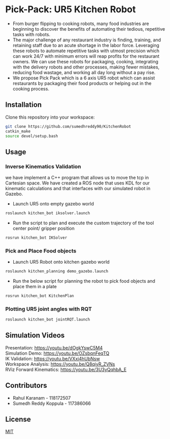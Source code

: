 # Pick-Pack: UR5 Kitchen Robot
* From burger flipping to cooking robots, many food industries are beginning to discover the benefits of automating their tedious, repetitive tasks with robots.
* The major challenge of any restaurant industry is finding, training, and retaining staff due to an acute shortage in the labor force. Leveraging these robots to automate repetitive tasks with utmost precision which can work 24/7 with minimum errors will reap profits for the restaurant owners. We can use these robots for packaging, cooking, integrating with the delivery robots and other processes, making fewer mistakes, reducing food wastage, and working all day long without a pay rise.
* We propose Pick Pack which is a 6 axis UR5 robot which can assist restaurants by packaging their food
products or helping out in the cooking process.

## Installation

Clone this repository into your workspace:

```bash
git clone https://github.com/sumedhreddy90/KitchenRobot
catkin_make
source devel/setup.bash
```

## Usage
### Inverse Kinematics Validation 
we have implement a C++ program that allows us to move the tcp in Cartesian space. We have created a ROS node that uses KDL for our kinematic calculations and that interfaces with our simulated robot in Gazebo. 
- Launch UR5 onto empty gazebo world 
```python
roslaunch kitchen_bot iksolver.launch
```
- Run the script to plan and execute the custom trajectory of the tool center point/ gripper position 
```python
rosrun kitchen_bot IKSolver
```
### Pick and Place Food objects
- Launch UR5 Robot onto kitchen gazebo world 
```python
roslaunch kitchen_planning demo_gazebo.launch
```
- Run the below script for planning the robot to pick food objects and place them in a plate
```python
rosrun kitchen_bot KitchenPlan
```
### Plotting UR5 joint angles with RQT

```python
roslaunch kitchen_bot jointRQT.launch
```
## Simulation Videos

Presentation: https://youtu.be/dOgkYswC5M4 \
Simulation Demo: https://youtu.be/OZsbqnFeqTQ \
IK Validation: https://youtu.be/VXxi4hUbNsw \
Workspace Analysis: https://youtu.be/Q8qiyR_ZVNs \
RViz Forward Kinematics: https://youtu.be/3U3yQqhbA_E

## Contributors

- Rahul Karanam - 118172507
- Sumedh Reddy Koppula - 117386066

## License
[MIT](https://choosealicense.com/licenses/mit/)
